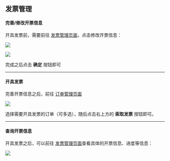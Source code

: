 ## 发票管理
#### 完善/修改开票信息
开具发票前，需要前往 [发票管理页面](http://me.eolinker.com/#/home/user/invoice/detail "发票管理页面")，点击修改开票信息：

![](http://data.eolinker.com/course/JgQwcrQ6ed7aca4bb4de3611572ab71b274b1e500802410)

![](http://data.eolinker.com/course/NVWVC2r7b60ed6dfef419217ab5f2792690a6bf014600bb)

完成之后点击 **确定** 按钮即可

------

#### 开具发票
完善开票信息之后，前往 [订单管理页面](http://me.eolinker.com/#/home/user/log "订单管理页面")

![](http://data.eolinker.com/course/nA7hrED85437b7d4885b7412e0ebe80aa4f370b680a3722)

选择需要开具发票的订单（可多选），随后点击右上方的 **索取发票** 按钮即可。

---

#### 查询开票信息
开具发票之后，可以前往 [发票管理页面](http://me.eolinker.com/#/home/user/invoice/detail "发票管理页面")查看具体的开票信息、进度等信息：

![](http://data.eolinker.com/course/8NLkmQw965efe6ff6ce766f63844d17ee89b5c86a74208b)